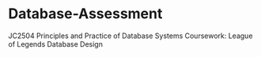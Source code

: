 # Database-Assessment
JC2504 Principles and Practice of Database Systems Coursework: League of Legends Database Design
